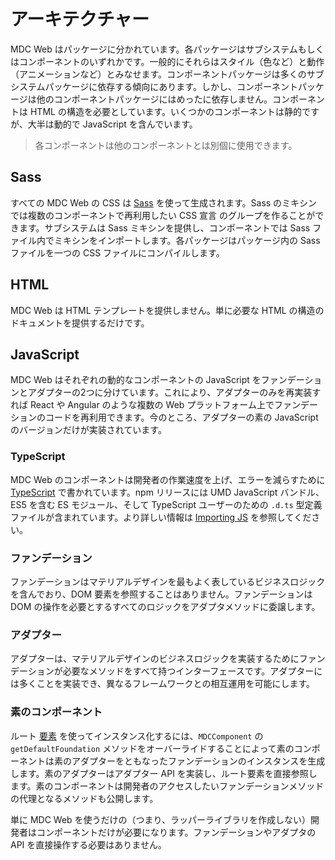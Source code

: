 # アーキテクチャー

MDC Web はパッケージに分かれています。各パッケージはサブシステムもしくはコンポーネントのいずれかです。一般的にそれらはスタイル（色など）と動作（アニメーションなど）とみなせます。コンポーネントパッケージは多くのサブシステムパッケージに依存する傾向にあります。しかし、コンポーネントパッケージは他のコンポーネントパッケージにはめったに依存しません。コンポーネントは HTML の構造を必要としています。いくつかのコンポーネントは静的ですが、大半は動的で JavaScript を含んでいます。

> 各コンポーネントは他のコンポーネントとは別個に使用できます。

## Sass

すべての MDC Web の CSS は [Sass](http://sass-lang.com/) を使って生成されます。Sass のミキシンでは複数のコンポーネントで再利用したい CSS 宣言 のグループを作ることができます。サブシステムは Sass ミキシンを提供し、コンポーネントでは Sass ファイル内でミキシンをインポートします。各パッケージはパッケージ内の Sass ファイルを一つの CSS ファイルにコンパイルします。

## HTML

MDC Web は HTML テンプレートを提供しません。単に必要な HTML の構造のドキュメントを提供するだけです。

## JavaScript

MDC Web はそれぞれの動的なコンポーネントの JavaScript をファンデーションとアダプターの2つに分けています。これにより、アダプターのみを再実装すれば React や Angular のような複数の Web プラットフォーム上でファンデーションのコードを再利用できます。今のところ、アダプターの素の JavaScript のバージョンだけが実装されています。

### TypeScript

MDC Web のコンポーネントは開発者の作業速度を上げ、エラーを減らすために [TypeScript](https://www.typescriptlang.org/) で書かれています。npm リリースには UMD JavaScript バンドル、ES5 を含む ES モジュール、そして TypeScript ユーザーのための `.d.ts` 型定義ファイルが含まれています。より詳しい情報は [Importing JS](../importing-js.md) を参照してください。

### ファンデーション

ファンデーションはマテリアルデザインを最もよく表しているビジネスロジックを含んでおり、DOM 要素を参照することはありません。ファンデーションは DOM の操作を必要とするすべてのロジックをアダプタメソッドに委譲します。

### アダプター

アダプターは、マテリアルデザインのビジネスロジックを実装するためにファンデーションが必要なメソッドをすべて持つインターフェースです。アダプターには多くことを実装でき、異なるフレームワークとの相互運用を可能にします。

### 素のコンポーネント

ルート [要素](https://developer.mozilla.org/en-US/docs/Web/API/Element) を使ってインスタンス化するには、`MDCComponent` の `getDefaultFoundation` メソッドをオーバーライドすることによって素のコンポーネントは素のアダプターをともなったファンデーションのインスタンスを生成します。素のアダプターはアダプター API を実装し、ルート要素を直接参照します。素のコンポーネントは開発者のアクセスしたいファンデーションメソッドの代理となるメソッドも公開します。

単に MDC Web を使うだけの（つまり、ラッパーライブラリを作成しない）開発者はコンポーネントだけが必要になります。ファンデーションやアダプタの API を直接操作する必要はありません。
